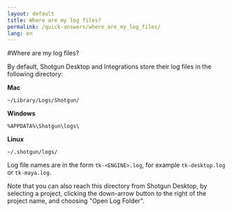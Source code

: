 ```yaml
---
layout: default
title: Where are my log files?
permalink: /quick-answers/where_are_my_log_files/
lang: en
---
```


#Where are my log files?

By default, Shotgun Desktop and Integrations store their log files in the following directory:

**Mac**

`~/Library/Logs/Shotgun/`

**Windows**

`%APPDATA%\Shotgun\logs\`

**Linux**

`~/.shotgun/logs/`

Log file names are in the form `tk-<ENGINE>.log`, for example `tk-desktop.log` or `tk-maya.log`.

Note that you can also reach this directory from Shotgun Desktop, by selecting a project, clicking the down-arrow 
button to the right of the project name, and choosing "Open Log Folder".

